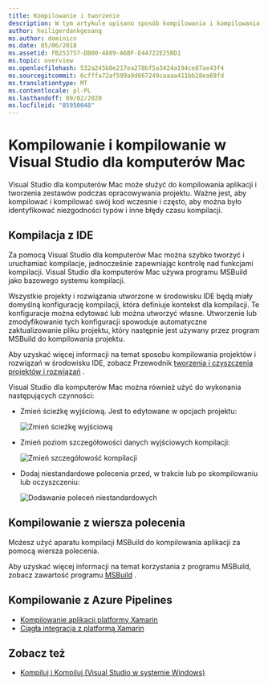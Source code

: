 ```yaml
---
title: Kompilowanie i tworzenie
description: W tym artykule opisano sposób kompilowania i kompilowania projektów oraz rozwiązań w Visual Studio dla komputerów Mac
author: heiligerdankgesang
ms.author: dominicn
ms.date: 05/06/2018
ms.assetid: FB253757-DB00-4889-A6BF-E44722E25BD1
ms.topic: overview
ms.openlocfilehash: 532a245b8e217ea278bf5a3424a194ce87ae43f4
ms.sourcegitcommit: 6cfffa72af599a9d667249caaaa411bb28ea69fd
ms.translationtype: MT
ms.contentlocale: pl-PL
ms.lasthandoff: 09/02/2020
ms.locfileid: "85950048"
---
```

# <a name="compiling-and-building-in-visual-studio-for-mac"></a>Kompilowanie i kompilowanie w Visual Studio dla komputerów Mac

Visual Studio dla komputerów Mac może służyć do kompilowania aplikacji i tworzenia zestawów podczas opracowywania projektu. Ważne jest, aby kompilować i kompilować swój kod wczesnie i często, aby można było identyfikować niezgodności typów i inne błędy czasu kompilacji.

## <a name="building-from-the-ide"></a>Kompilacja z IDE

Za pomocą Visual Studio dla komputerów Mac można szybko tworzyć i uruchamiać kompilacje, jednocześnie zapewniając kontrolę nad funkcjami kompilacji. Visual Studio dla komputerów Mac używa programu MSBuild jako bazowego systemu kompilacji.

Wszystkie projekty i rozwiązania utworzone w środowisku IDE będą miały domyślną konfigurację kompilacji, która definiuje kontekst dla kompilacji. Te konfiguracje można edytować lub można utworzyć własne. Utworzenie lub zmodyfikowanie tych konfiguracji spowoduje automatyczne zaktualizowanie pliku projektu, który następnie jest używany przez program MSBuild do kompilowania projektu.

Aby uzyskać więcej informacji na temat sposobu kompilowania projektów i rozwiązań w środowisku IDE, zobacz Przewodnik [tworzenia i czyszczenia projektów i rozwiązań](building-and-cleaning-projects-and-solutions.md) .

Visual Studio dla komputerów Mac można również użyć do wykonania następujących czynności:

* Zmień ścieżkę wyjściową. Jest to edytowane w opcjach projektu:

    ![Zmień ścieżkę wyjściową](media/compiling-and-building-image4.png)

* Zmień poziom szczegółowości danych wyjściowych kompilacji:

    ![Zmień szczegółowość kompilacji](media/compiling-and-building-image5.png)

* Dodaj niestandardowe polecenia przed, w trakcie lub po skompilowaniu lub oczyszczeniu:

    ![Dodawanie poleceń niestandardowych](media/compiling-and-building-image6.png)

## <a name="building-from-command-line"></a>Kompilowanie z wiersza polecenia

Możesz użyć aparatu kompilacji MSBuild do kompilowania aplikacji za pomocą wiersza polecenia.

Aby uzyskać więcej informacji na temat korzystania z programu MSBuild, zobacz zawartość programu [MSBuild](/visualstudio/msbuild/msbuild) .

## <a name="building-from-azure-pipelines"></a>Kompilowanie z Azure Pipelines

* [Kompilowanie aplikacji platformy Xamarin](/vsts/pipelines/apps/mobile/xamarin?view=vsts&tabs=vsts)
* [Ciągła integracja z platformą Xamarin](https://developer.xamarin.com/guides/cross-platform/ci/)

## <a name="see-also"></a>Zobacz też

- [Kompiluj i Kompiluj (Visual Studio w systemie Windows)](/visualstudio/ide/compiling-and-building-in-visual-studio)